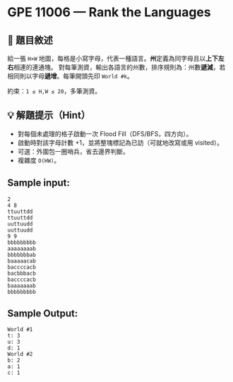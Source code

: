 # GPE 11006 — Rank the Languages

## 📘 題目敘述

給一張 `H×W` 地圖，每格是小寫字母，代表一種語言。**州**定義為同字母且以**上下左右**相連的連通塊。
對每筆測資，輸出各語言的州數，排序規則為：州數**遞減**，若相同則以字母**遞增**。每筆開頭先印 `World #k`。

約束：`1 ≤ H,W ≤ 20`，多筆測資。

## 💡 解題提示（Hint）

* 對每個未處理的格子啟動一次 Flood Fill（DFS/BFS，四方向）。
* 啟動時對該字母計數 +1，並將整塊標記為已訪（可就地改寫或用 visited）。
* 可選：外圍包一圈哨兵，省去邊界判斷。
* 複雜度 `O(HW)`。

## Sample input:

```
2
4 8
ttuuttdd
ttuuttdd
uuttuudd
uuttuudd
9 9
bbbbbbbbb
aaaaaaaab
bbbbbbbab
baaaaacab
baccccacb
bacbbbacb
baccccacb
baaaaaaab
bbbbbbbbb
```

## Sample Output:

```
World #1
t: 3
u: 3
d: 1
World #2
b: 2
a: 1
c: 1
```

